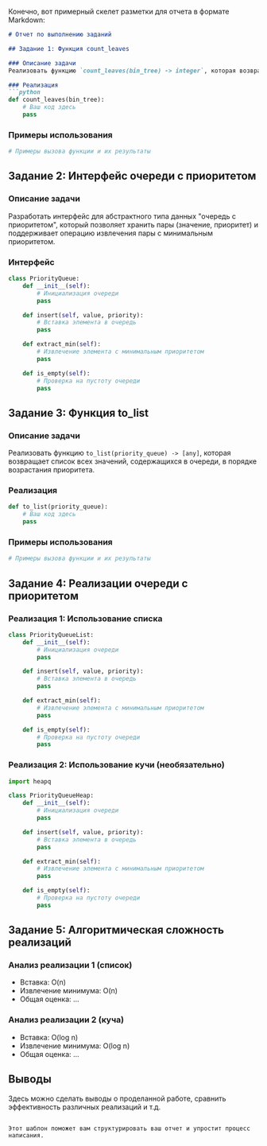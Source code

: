Конечно, вот примерный скелет разметки для отчета в формате Markdown:

```markdown
# Отчет по выполнению заданий

## Задание 1: Функция count_leaves

### Описание задачи
Реализовать функцию `count_leaves(bin_tree) -> integer`, которая возвращает число листьев дерева.

### Реализация
```python
def count_leaves(bin_tree):
    # Ваш код здесь
    pass
```

### Примеры использования
```python
# Примеры вызова функции и их результаты
```

## Задание 2: Интерфейс очереди с приоритетом

### Описание задачи
Разработать интерфейс для абстрактного типа данных "очередь с приоритетом", который позволяет хранить пары (значение, приоритет) и поддерживает операцию извлечения пары с минимальным приоритетом.

### Интерфейс
```python
class PriorityQueue:
    def __init__(self):
        # Инициализация очереди
        pass

    def insert(self, value, priority):
        # Вставка элемента в очередь
        pass

    def extract_min(self):
        # Извлечение элемента с минимальным приоритетом
        pass

    def is_empty(self):
        # Проверка на пустоту очереди
        pass
```

## Задание 3: Функция to_list

### Описание задачи
Реализовать функцию `to_list(priority_queue) -> [any]`, которая возвращает список всех значений, содержащихся в очереди, в порядке возрастания приоритета.

### Реализация
```python
def to_list(priority_queue):
    # Ваш код здесь
    pass
```

### Примеры использования
```python
# Примеры вызова функции и их результаты
```

## Задание 4: Реализации очереди с приоритетом

### Реализация 1: Использование списка
```python
class PriorityQueueList:
    def __init__(self):
        # Инициализация очереди
        pass

    def insert(self, value, priority):
        # Вставка элемента в очередь
        pass

    def extract_min(self):
        # Извлечение элемента с минимальным приоритетом
        pass

    def is_empty(self):
        # Проверка на пустоту очереди
        pass
```

### Реализация 2: Использование кучи (необязательно)
```python
import heapq

class PriorityQueueHeap:
    def __init__(self):
        # Инициализация очереди
        pass

    def insert(self, value, priority):
        # Вставка элемента в очередь
        pass

    def extract_min(self):
        # Извлечение элемента с минимальным приоритетом
        pass

    def is_empty(self):
        # Проверка на пустоту очереди
        pass
```

## Задание 5: Алгоритмическая сложность реализаций

### Анализ реализации 1 (список)
- Вставка: O(n)
- Извлечение минимума: O(n)
- Общая оценка: ...

### Анализ реализации 2 (куча)
- Вставка: O(log n)
- Извлечение минимума: O(log n)
- Общая оценка: ...

## Выводы
Здесь можно сделать выводы о проделанной работе, сравнить эффективность различных реализаций и т.д.
```

Этот шаблон поможет вам структурировать ваш отчет и упростит процесс написания.

